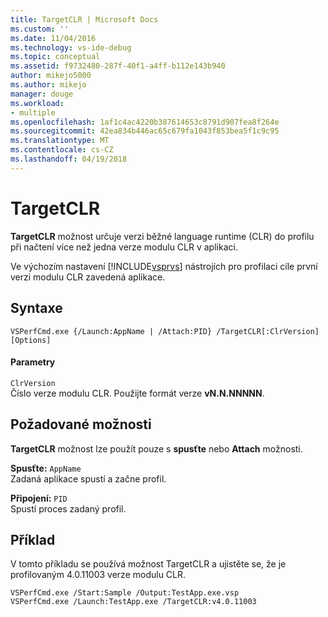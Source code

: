 ```yaml
---
title: TargetCLR | Microsoft Docs
ms.custom: ''
ms.date: 11/04/2016
ms.technology: vs-ide-debug
ms.topic: conceptual
ms.assetid: f9732480-287f-40f1-a4ff-b112e143b940
author: mikejo5000
ms.author: mikejo
manager: douge
ms.workload:
- multiple
ms.openlocfilehash: 1af1c4ac4220b387614653c8791d907fea8f264e
ms.sourcegitcommit: 42ea834b446ac65c679fa1043f853bea5f1c9c95
ms.translationtype: MT
ms.contentlocale: cs-CZ
ms.lasthandoff: 04/19/2018
---
```

# <a name="targetclr"></a>TargetCLR
**TargetCLR** možnost určuje verzi běžné language runtime (CLR) do profilu při načtení více než jedna verze modulu CLR v aplikaci.  
  
 Ve výchozím nastavení [!INCLUDE[vsprvs](../code-quality/includes/vsprvs_md.md)] nástrojích pro profilaci cíle první verzi modulu CLR zavedená aplikace.  
  
## <a name="syntax"></a>Syntaxe  
  
```  
VSPerfCmd.exe {/Launch:AppName | /Attach:PID} /TargetCLR[:ClrVersion] [Options]   
```  
  
#### <a name="parameters"></a>Parametry  
 `ClrVersion`  
 Číslo verze modulu CLR. Použijte formát verze **vN.N.NNNNN**.  
  
## <a name="required-options"></a>Požadované možnosti  
 **TargetCLR** možnost lze použít pouze s **spusťte** nebo **Attach** možnosti.  
  
 **Spusťte:** `AppName`  
 Zadaná aplikace spustí a začne profil.  
  
 **Připojení:** `PID`  
 Spustí proces zadaný profil.  
  
## <a name="example"></a>Příklad  
 V tomto příkladu se používá možnost TargetCLR a ujistěte se, že je profilovaným 4.0.11003 verze modulu CLR.  
  
```  
VSPerfCmd.exe /Start:Sample /Output:TestApp.exe.vsp  
VSPerfCmd.exe /Launch:TestApp.exe /TargetCLR:v4.0.11003  
```